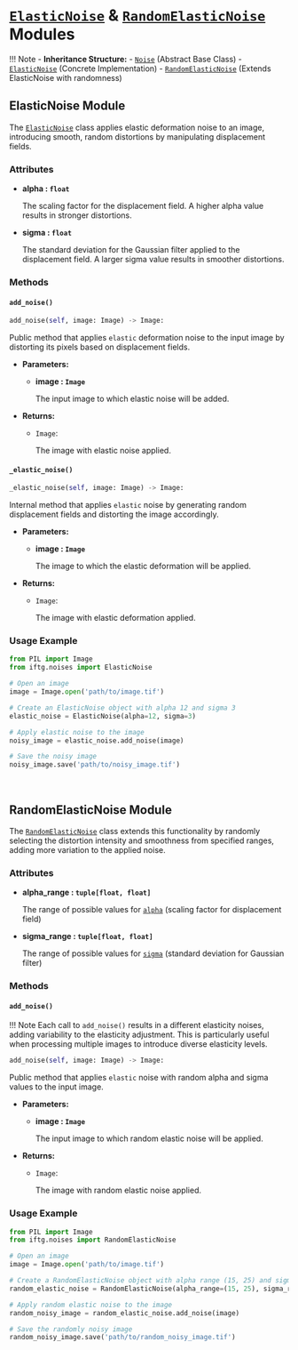# **<a href='#elasticnoise-module' style="text-decoration: underline;">`ElasticNoise`</a> & <a href='#randomelasticnoise-module' style="text-decoration: underline;">`RandomElasticNoise`</a> Modules**

!!! Note
    - **Inheritance Structure:**
        - <a href='../noise/#noise-module' style="text-decoration: underline;">`Noise`</a> (Abstract Base Class)
        - <a href='#elasticnoise-module' style="text-decoration: underline;">`ElasticNoise`</a> (Concrete Implementation)
        - <a href='#randomelasticnoise-module' style="text-decoration: underline;">`RandomElasticNoise`</a> (Extends ElasticNoise with randomness)

## **ElasticNoise Module**
The <a href='#elasticnoise-module' style="text-decoration: underline;">`ElasticNoise`</a> class applies elastic deformation noise to an image, introducing smooth, random distortions by manipulating displacement fields.

### **Attributes**

- **alpha : `float`**

    The scaling factor for the displacement field. A higher alpha value results in stronger distortions.

- **sigma : `float`**

    The standard deviation for the Gaussian filter applied to the displacement field. A larger sigma value results in smoother distortions.

### **Methods**

#### **`add_noise()`**
```py
add_noise(self, image: Image) -> Image:
```
Public method that applies `elastic` deformation noise to the input image by distorting its pixels based on displacement fields.

- **Parameters:**

    - **image : `Image`** 
        
        The input image to which elastic noise will be added.

- **Returns:**

    - `Image`: 
        
        The image with elastic noise applied.

#### **`_elastic_noise()`**
```py
_elastic_noise(self, image: Image) -> Image:
```
Internal method that applies `elastic` noise by generating random displacement fields and distorting the image accordingly.

- **Parameters:**
    - **image : `Image`** 
        
        The image to which the elastic deformation will be applied.

- **Returns:**
    - `Image`: 
        
        The image with elastic deformation applied.

### **Usage Example**
```py
from PIL import Image
from iftg.noises import ElasticNoise

# Open an image
image = Image.open('path/to/image.tif')

# Create an ElasticNoise object with alpha 12 and sigma 3
elastic_noise = ElasticNoise(alpha=12, sigma=3)

# Apply elastic noise to the image
noisy_image = elastic_noise.add_noise(image)

# Save the noisy image
noisy_image.save('path/to/noisy_image.tif')
```


<br>

## **RandomElasticNoise Module**
The <a href='#randomelasticnoise-module' style="text-decoration: underline;">`RandomElasticNoise`</a> class extends this functionality by randomly selecting the distortion intensity and smoothness from specified ranges, adding more variation to the applied noise.

### **Attributes**

- **alpha_range : `tuple[float, float]`**

    The range of possible values for <a href='#attributes' style="text-decoration: underline;">`alpha`</a> (scaling factor for displacement field)

- **sigma_range : `tuple[float, float]`**

    The range of possible values for <a href='#attributes' style="text-decoration: underline;">`sigma`</a> (standard deviation for Gaussian filter)

### **Methods**

#### **`add_noise()`**
!!! Note
    Each call to `add_noise()` results in a different elasticity noises, adding variability to the elasticity adjustment. This is particularly useful when processing multiple images to introduce diverse elasticity levels.
```py
add_noise(self, image: Image) -> Image:
```
Public method that applies `elastic` noise with random alpha and sigma values to the input image.

- **Parameters:**

    - **image : `Image`** 
        
        The input image to which random elastic noise will be applied.

- **Returns:**

    - `Image`: 
        
        The image with random elastic noise applied.

### **Usage Example**
```py
from PIL import Image
from iftg.noises import RandomElasticNoise

# Open an image
image = Image.open('path/to/image.tif')

# Create a RandomElasticNoise object with alpha range (15, 25) and sigma range (3, 5)
random_elastic_noise = RandomElasticNoise(alpha_range=(15, 25), sigma_range=(3, 5))

# Apply random elastic noise to the image
random_noisy_image = random_elastic_noise.add_noise(image)

# Save the randomly noisy image
random_noisy_image.save('path/to/random_noisy_image.tif')
```